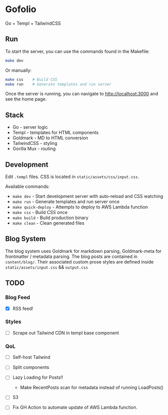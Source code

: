 # Gofolio

Go + Templ + TailwindCSS

## Run

To start the server, you can use the commands found in the Makefile:

```bash
make dev
```

Or manually:

```bash
make css    # Build CSS
make run    # Generate templates and run server
```

Once the server is running, you can navigate to <http://localhost:3000> and see the home page.

## Stack

- Go - server logic
- Templ - templates for HTML components
- Goldmark - MD to HTML conversion
- TailwindCSS - styling
- Gorilla Mux - routing

## Development

Edit `.templ` files. CSS is located in `static/assets/css/input.css`.

Available commands:

- `make dev` - Start development server with auto-reload and CSS watching
- `make run` - Generate templates and run server once
- `make quick-deploy` - Attempts to deploy to AWS Lambda function  
- `make css` - Build CSS once
- `make build` - Build production binary
- `make clean` - Clean generated files

## Blog System

The blog system uses Goldmark for markdown parsing, Goldmark-meta for frontmatter / metadata parsing. The blog posts are contained in `content/blog/`. Their associated custom prose styles are defined inside `static/assets/input.css` && `output.css`

## TODO

### Blog Feed

- [X] RSS feed!

### Styles

- [ ] Scrape out Tailwind CDN in templ base component

### QoL

- [ ] Self-host Tailwind

- [ ] Split components

- [ ] Lazy Loading for Posts!! 
    - Make RecentPosts scan for metadata instead of running LoadPosts()

- [ ] S3

- [ ] Fix GH Action to automate update of AWS Lambda function.
